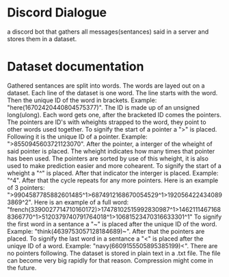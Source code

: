 # Discord Dialogue
 a discord bot that gathers all messages(sentances) said in a server and stores them in a dataset. 

# Dataset documentation
 Gathered sentances are split into words. The words are layed out on a dataset. Each line of the dataset is one word.
 The line starts with the word. Then the unique ID of the word in brackets. Example: "here(16702420440804575377)".
 The ID is made up of an unsigned long(ulong). Each word gets one, after the bracketed ID comes the pointers.
 The pointers are ID's with wheights strapped to the word, they point to other words used together.
 To signify the start of a pointer a ">" is placed. Following it is the unique ID of a pointer. Example: ">8550945603721123070".
 After the pointer, a interger of the wheight of said pointer is placed. The wheight indicates how many times that pointer has been used.
 The pointers are sorted by use of this wheight, it is also used to make prediction easier and more cohearent.
 To signify the start of a wheight a "^" is placed. After that indicator the interger is placed. Example: "^4".
 After that the cycle repeats for any more pointers. Here is an example of 3 pointers: ">9904587785882601485^1>6874912168670054529^1>1920564224340893869^2".
 Here is an example of a full word: "french(3390027714710160172)>17478102515992830987^1>14621114671688366770^1>5120379740791764018^1>10681523470316633301^1"
 To signify the first word in a sentance a "~" is placed after the unique ID of the word. Example: "think(4639753057128184689)~". After that the pointers are placed.
 To signify the last word in a sentance a "<" is placed after the uniqye ID of a word. Example: "navy(6609155505895385199)<". There are no pointers following.
 The dataset is stored in plain text in a .txt file. The file can become very big rapidly for that reason. Compression might come in the future.
